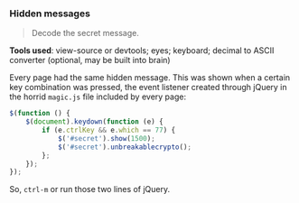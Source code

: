 ### Hidden messages ###
> Decode the secret message.

**Tools used**: view-source or devtools; eyes; keyboard; decimal to ASCII converter (optional, may be built into brain)

Every page had the same hidden message.  This was shown when a certain key combination was pressed, the event listener created through jQuery in the horrid `magic.js` file included by every page:

```js
$(function () {
    $(document).keydown(function (e) {
        if (e.ctrlKey && e.which == 77) {
            $('#secret').show(1500);
            $('#secret').unbreakablecrypto();
        };
    });
});
```

So, `ctrl-m` or run those two lines of jQuery.
